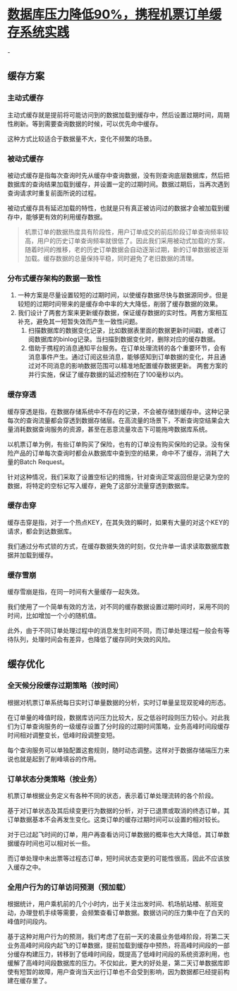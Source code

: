 # [数据库压力降低90%，携程机票订单缓存系统实践](https://mp.weixin.qq.com/s/aQLX5w9EpgeDvJrhIlOFxw)

-[]()

## 缓存方案

### 主动式缓存

主动式缓存就是提前将可能访问到的数据加载到缓存中，然后设置过期时间，周期性刷新。等到需要查询数据的时候，可以优先命中缓存。

这种方式比较适合于数据量不大，变化不频繁的场景。

### 被动式缓存

被动式缓存是指每次查询时先从缓存中查询数据，没有则查询底层数据库，然后把数据库的查询结果加载到缓存，并设置一定的过期时间。数据过期后，当再次遇到查询请求时重复前面所说的过程。

被动式缓存具有延迟加载的特性，也就是只有真正被访问过的数据才会被加载到缓存中，能够更有效的利用缓存数据。

>机票订单的数据热度具有阶段性，用户订单成交的前后阶段订单查询频率较高，用户的历史订单查询频率就很低了。因此我们采用被动式加载的方案，随着时间的推移，老的历史订单数据会自动逐渐过期，新的订单数据被逐渐加载。缓存数据的总量保持平稳，同时避免了老旧数据的清理。

### 分布式缓存架构的数据一致性

1. 一种方案是尽量设置较短的过期时间，以使缓存数据尽快与数据源同步。但是较短的过期时间带来的是缓存命中率的大大降低，削弱了缓存数据的效果。
2. 我们设计了两套方案来更新缓存数据，保证缓存数据的实时性。两套方案相互补充，避免其一短暂失效而产生一致性问题。
    1. 扫描数据库的数据变化记录，比如数据表里面的数据更新时间戳，或者订阅数据库的binlog记录。当扫描到数据变化时，删除对应的缓存数据。
    2. 借助于携程的消息通知平台服务。在订单处理流转的各个重要环节，会有消息事件产生。通过订阅这些消息，能够感知到订单数据的变化，并且通过对不同消息的影响数据范围可以精准地配置缓存数据更新。
    两套方案的并行实施，保证了缓存数据的延迟控制在了100毫秒以内。

### 缓存穿透

缓存穿透是指，在数据存储系统中不存在的记录，不会被存储到缓存中。这种记录每次的查询流量都会穿透到数据存储层。在高流量的场景下，不断查询空结果会大量消耗数据查询服务的资源，甚至在恶意流量攻击下可能拖垮数据库系统。

以机票订单为例，有些订单购买了保险，也有的订单没有购买保险的记录。没有保险产品的订单每次查询时都会从数据库中查到空的结果，命中不了缓存，消耗了大量的Batch Request。

针对这种情况，我们采取了设置空标记的措施，针对查询正常返回但是记录为空的数据，将特定的空标记写入缓存，避免了这部分流量穿透到数据库。

### 缓存击穿

缓存击穿是指，对于一个热点KEY，在其失效的瞬时，如果有大量的对这个KEY的请求，都会到达数据库。

我们通过分布式锁的方式，在缓存数据失效的时刻，仅允许单一请求读取数据库数据并加载到缓存。

### 缓存雪崩

缓存雪崩是指，在同一时间有大量缓存一起失效。

我们使用了一个简单有效的方法，对不同的缓存数据设置过期时间时，采用不同的时间，比如增加一个小的随机值。

此外，由于不同订单处理过程中的消息发生时间不同，而订单处理过程一般会有等待队列，处理时间会有差异，也降低了缓存同时失效的风险。

## 缓存优化

### 全天候分段缓存过期策略（按时间）

根据对机票订单系统每日实时订单量数据的分析，实时订单量呈现双驼峰的形态。

在订单量的峰值时段，数据库访问压力比较大，反之低谷时段则压力较小。对此我们为订单查询服务的一级缓存设置了分时段的过期时间策略，业务高峰时间段缓存时间相对调整变长，低峰时段调整变短。

每个查询服务可以单独配置这套规则，随时动态调整。这样对于数据存储端压力来说也就是起到了削峰填谷的作用。

### 订单状态分类策略（按业务）

机票订单根据业务定义有各种不同的状态，表示着订单处理流转的各个阶段。

基于对订单状态及其后续变更行为数据的分析，对于已退票或取消的终态订单，其订单数据基本不会再发生变化。这类订单的缓存过期时间可以设置的相对较长。

对于已过起飞时间的订单，用户再查看访问订单数据的概率也大大降低，其订单数据缓存时间也可以相对长一些。

而订单处理中未出票等过程态订单，短时间状态变更的可能性很高，因此不应该放入缓存之中。

### 全用户行为的订单访问预测（预加载）

根据统计，用户乘机前的几个小时内，出于关注出发时间、机场航站楼、航班变动，办理登机手续等需要，会频繁查看订单数据。数据访问的压力集中在了白天的峰值时间段内。

基于这种对用户行为的预测，我们考虑了在前一天的凌晨业务低峰阶段，将第二天业务高峰时间段内起飞的订单数据，提前加载到缓存中预热，将高峰时间段的一部分缓存构建压力，转移到了低峰时间段，既提高了低峰时间段的系统资源利用，也缓解了高峰时间段数据库的压力。不仅如此，更大的好处是，第二天订单数据库即使有短暂的故障，用户查询当天出行订单也不会受到影响，因为数据都已经提前构建在缓存里了。